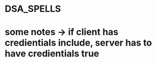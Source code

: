 # DSA_SPELLS

# some notes -> if client has credientials include, server has to have credientials true